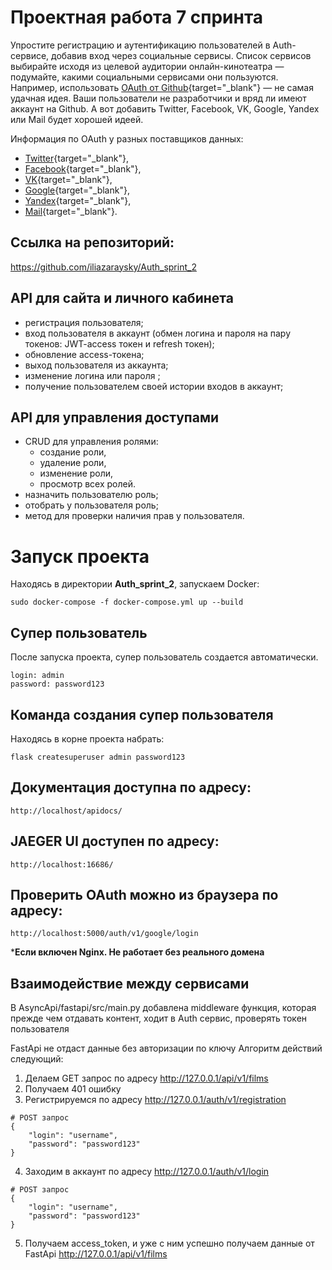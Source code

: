 # Проектная работа 7 спринта

Упростите регистрацию и аутентификацию пользователей в Auth-сервисе, добавив вход через социальные сервисы. Список сервисов выбирайте исходя из целевой аудитории онлайн-кинотеатра — подумайте, какими социальными сервисами они пользуются. Например, использовать [OAuth от Github](https://docs.github.com/en/free-pro-team@latest/developers/apps/authorizing-oauth-apps){target="_blank"} — не самая удачная идея. Ваши пользователи не разработчики и вряд ли имеют аккаунт на Github. А вот добавить Twitter, Facebook, VK, Google, Yandex или Mail будет хорошей идеей.

Информация по OAuth у разных поставщиков данных: 

- [Twitter](https://developer.twitter.com/en/docs/authentication/overview){target="_blank"},
- [Facebook](https://developers.facebook.com/docs/facebook-login/){target="_blank"},
- [VK](https://vk.com/dev/access_token){target="_blank"},
- [Google](https://developers.google.com/identity/protocols/oauth2){target="_blank"},
- [Yandex](https://yandex.ru/dev/oauth/?turbo=true){target="_blank"},
- [Mail](https://api.mail.ru/docs/guides/oauth/){target="_blank"}.


## Ссылка на репозиторий:

https://github.com/iliazaraysky/Auth_sprint_2

## API для сайта и личного кабинета

- регистрация пользователя;
- вход пользователя в аккаунт (обмен логина и пароля на пару токенов: JWT-access токен и refresh токен); 
- обновление access-токена;
- выход пользователя из аккаунта;
- изменение логина или пароля ;
- получение пользователем своей истории входов в аккаунт;

## API для управления доступами

- CRUD для управления ролями:
  - создание роли,
  - удаление роли,
  - изменение роли,
  - просмотр всех ролей.
- назначить пользователю роль;
- отобрать у пользователя роль;
- метод для проверки наличия прав у пользователя. 


# Запуск проекта
Находясь в директории **Auth_sprint_2**, запускаем Docker:
```
sudo docker-compose -f docker-compose.yml up --build
```

## Супер пользователь
После запуска проекта, супер пользователь создается автоматически.
```
login: admin
password: password123
```

## Команда создания супер пользователя

Находясь в корне проекта набрать:
```
flask createsuperuser admin password123
```

## Документация доступна по адресу:

```
http://localhost/apidocs/
```

## JAEGER UI доступен по адресу:
```
http://localhost:16686/
```

## Проверить OAuth можно из браузера по адресу:
```
http://localhost:5000/auth/v1/google/login
```
***Если включен Nginx. Не работает без реального домена**

## Взаимодействие между сервисами
В AsyncApi/fastapi/src/main.py добавлена middleware функция, которая прежде чем
отдавать контент, ходит в Auth сервис, проверять токен пользователя

FastApi не отдаст данные без авторизации по ключу
Алгоритм действий следующий:
1. Делаем GET запрос по адресу http://127.0.0.1/api/v1/films
2. Получаем 401 ошибку
3. Регистрируемся по адресу http://127.0.0.1/auth/v1/registration
```
# POST запрос
{
    "login": "username",
    "password": "password123"
}
```
4. Заходим в аккаунт по адресу http://127.0.0.1/auth/v1/login
```
# POST запрос
{
    "login": "username",
    "password": "password123"
}
```
5. Получаем access_token, и уже с ним успешно получаем данные от FastApi http://127.0.0.1/api/v1/films
